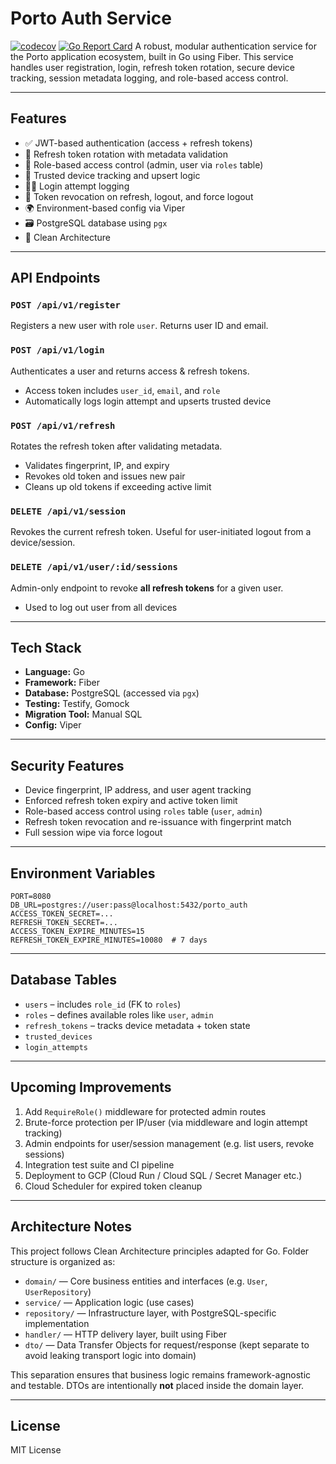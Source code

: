 # Porto Auth Service
[![codecov](https://codecov.io/github/AnthoniusHendriyanto/auth-service/graph/badge.svg?token=VV3CFWZG5G)](https://codecov.io/github/AnthoniusHendriyanto/auth-service)
[![Go Report Card](https://goreportcard.com/badge/github.com/AnthoniusHendriyanto/auth-service)](https://goreportcard.com/report/github.com/AnthoniusHendriyanto/auth-service)
A robust, modular authentication service for the Porto application ecosystem, built in Go using Fiber. This service handles user registration, login, refresh token rotation, secure device tracking, session metadata logging, and role-based access control.

---

## Features

- ✅ JWT-based authentication (access + refresh tokens)
- 🔁 Refresh token rotation with metadata validation
- 👤 Role-based access control (admin, user via `roles` table)
- 🧠 Trusted device tracking and upsert logic
- 🕵️‍♂️ Login attempt logging
- 🔐 Token revocation on refresh, logout, and force logout
- 🌍 Environment-based config via Viper
- 🗃️ PostgreSQL database using `pgx`
- 🧪 Clean Architecture

---

## API Endpoints

### `POST /api/v1/register`
Registers a new user with role `user`. Returns user ID and email.

### `POST /api/v1/login`
Authenticates a user and returns access & refresh tokens.
- Access token includes `user_id`, `email`, and `role`
- Automatically logs login attempt and upserts trusted device

### `POST /api/v1/refresh`
Rotates the refresh token after validating metadata.
- Validates fingerprint, IP, and expiry
- Revokes old token and issues new pair
- Cleans up old tokens if exceeding active limit

### `DELETE /api/v1/session`
Revokes the current refresh token. Useful for user-initiated logout from a device/session.

### `DELETE /api/v1/user/:id/sessions`
Admin-only endpoint to revoke **all refresh tokens** for a given user.
- Used to log out user from all devices

---

## Tech Stack
- **Language:** Go
- **Framework:** Fiber
- **Database:** PostgreSQL (accessed via `pgx`)
- **Testing:** Testify, Gomock
- **Migration Tool:** Manual SQL
- **Config:** Viper

---

## Security Features
- Device fingerprint, IP address, and user agent tracking
- Enforced refresh token expiry and active token limit
- Role-based access control using `roles` table (`user`, `admin`)
- Refresh token revocation and re-issuance with fingerprint match
- Full session wipe via force logout

---

## Environment Variables
```env
PORT=8080
DB_URL=postgres://user:pass@localhost:5432/porto_auth
ACCESS_TOKEN_SECRET=...
REFRESH_TOKEN_SECRET=...
ACCESS_TOKEN_EXPIRE_MINUTES=15
REFRESH_TOKEN_EXPIRE_MINUTES=10080  # 7 days
```

---

## Database Tables
- `users` – includes `role_id` (FK to `roles`)
- `roles` – defines available roles like `user`, `admin`
- `refresh_tokens` – tracks device metadata + token state
- `trusted_devices`
- `login_attempts`

---

## Upcoming Improvements
1. Add `RequireRole()` middleware for protected admin routes
2. Brute-force protection per IP/user (via middleware and login attempt tracking)
3. Admin endpoints for user/session management (e.g. list users, revoke sessions)
4. Integration test suite and CI pipeline
5. Deployment to GCP (Cloud Run / Cloud SQL / Secret Manager etc.)
6. Cloud Scheduler for expired token cleanup

---

## Architecture Notes

This project follows Clean Architecture principles adapted for Go. Folder structure is organized as:

- `domain/` — Core business entities and interfaces (e.g. `User`, `UserRepository`)
- `service/` — Application logic (use cases)
- `repository/` — Infrastructure layer, with PostgreSQL-specific implementation
- `handler/` — HTTP delivery layer, built using Fiber
- `dto/` — Data Transfer Objects for request/response (kept separate to avoid leaking transport logic into domain)

This separation ensures that business logic remains framework-agnostic and testable. DTOs are intentionally **not** placed inside the domain layer.

---

## License
MIT License
